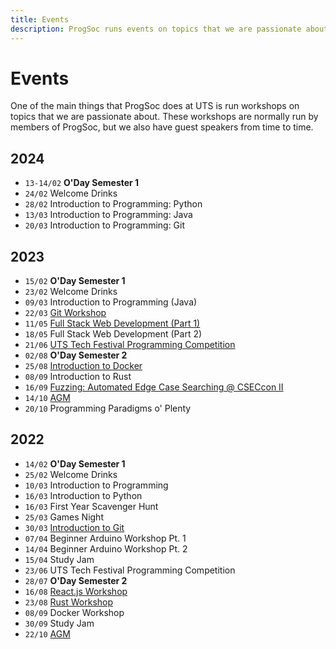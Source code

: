 ```yaml
---
title: Events
description: ProgSoc runs events on topics that we are passionate about. These workshops are normally run by members of ProgSoc, but we also have guest speakers from time to time.
---
```


# Events

One of the main things that ProgSoc does at UTS is run workshops on topics that we are passionate about. These workshops are normally run by members of ProgSoc, but we also have guest speakers from time to time.

## 2024

- `13-14/02` **O'Day Semester 1**
- `24/02` Welcome Drinks
- `28/02` Introduction to Programming: Python
- `13/03` Introduction to Programming: Java
- `20/03` Introduction to Programming: Git

## 2023

- `15/02` **O'Day Semester 1**
- `23/02` Welcome Drinks
- `09/03` Introduction to Programming (Java)
- `22/03` [Git Workshop](./2023/git-workshop.md)
- `11/05` [Full Stack Web Development (Part 1)](./2023/full-stack-web-development.md)
- `18/05` Full Stack Web Development (Part 2)
- `21/06` [UTS Tech Festival Programming Competition](./2023/programming-competition.md)
- `02/08` **O'Day Semester 2**
- `25/08` [Introduction to Docker](./2023/docker-workshop.md)
- `08/09` Introduction to Rust
- `16/09` [Fuzzing: Automated Edge Case Searching @ CSECcon II](./2023/fuzz.md)
- `14/10` [AGM](./2023/agm.md)
- `20/10` Programming Paradigms o' Plenty

## 2022

- `14/02` **O'Day Semester 1**
- `25/02` Welcome Drinks
- `10/03` Introduction to Programming
- `16/03` Introduction to Python
- `16/03` First Year Scavenger Hunt
- `25/03` Games Night
- `30/03` [Introduction to Git](./2022/git.md)
- `07/04` Beginner Arduino Workshop Pt. 1
- `14/04` Beginner Arduino Workshop Pt. 2
- `15/04` Study Jam
- `23/06` UTS Tech Festival Programming Competition
- `28/07` **O'Day Semester 2**
- `16/08` [React.js Workshop](./2022/react.md)
- `23/08` [Rust Workshop](./2022/rust.md)
- `08/09` Docker Workshop
- `30/09` Study Jam
- `22/10` [AGM](./2022/agm.md)
